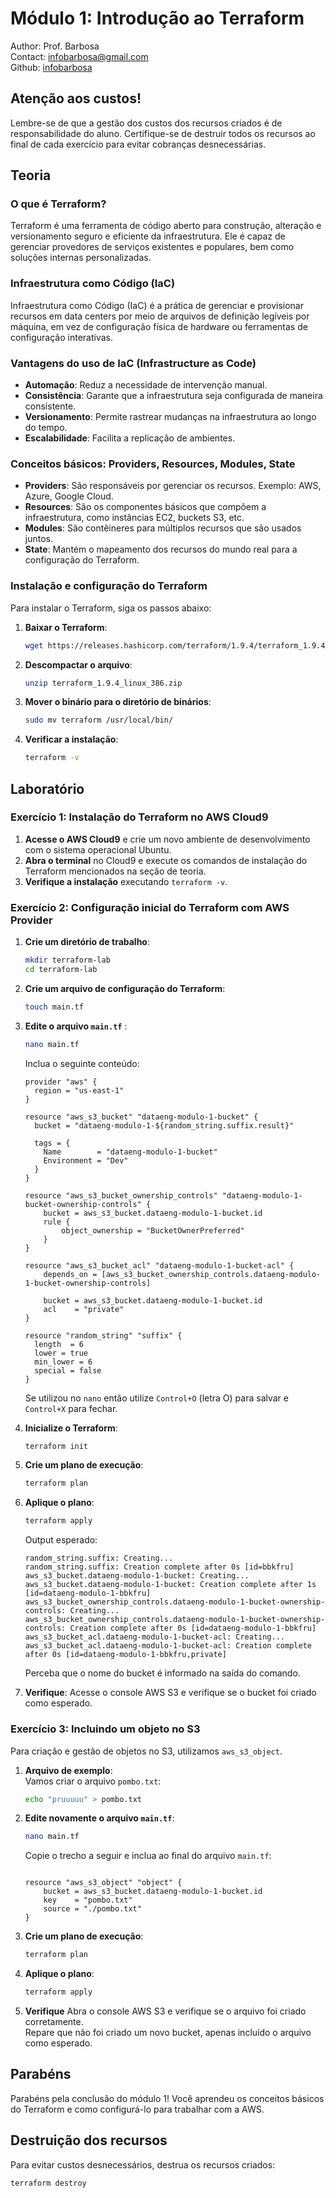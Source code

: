 # Módulo 1: Introdução ao Terraform
Author: Prof. Barbosa<br>
Contact: infobarbosa@gmail.com<br>
Github: [infobarbosa](https://github.com/infobarbosa)

## Atenção aos custos!
Lembre-se de que a gestão dos custos dos recursos criados é de responsabilidade do aluno. Certifique-se de destruir todos os recursos ao final de cada exercício para evitar cobranças desnecessárias.

## Teoria

### O que é Terraform?
Terraform é uma ferramenta de código aberto para construção, alteração e versionamento seguro e eficiente da infraestrutura. Ele é capaz de gerenciar provedores de serviços existentes e populares, bem como soluções internas personalizadas.

### Infraestrutura como Código (IaC)
Infraestrutura como Código (IaC) é a prática de gerenciar e provisionar recursos em data centers por meio de arquivos de definição legíveis por máquina, em vez de configuração física de hardware ou ferramentas de configuração interativas.

### Vantagens do uso de IaC (Infrastructure as Code)
- **Automação**: Reduz a necessidade de intervenção manual.
- **Consistência**: Garante que a infraestrutura seja configurada de maneira consistente.
- **Versionamento**: Permite rastrear mudanças na infraestrutura ao longo do tempo.
- **Escalabilidade**: Facilita a replicação de ambientes.

### Conceitos básicos: Providers, Resources, Modules, State
- **Providers**: São responsáveis por gerenciar os recursos. Exemplo: AWS, Azure, Google Cloud.
- **Resources**: São os componentes básicos que compõem a infraestrutura, como instâncias EC2, buckets S3, etc.
- **Modules**: São contêineres para múltiplos recursos que são usados juntos.
- **State**: Mantém o mapeamento dos recursos do mundo real para a configuração do Terraform.

### Instalação e configuração do Terraform
Para instalar o Terraform, siga os passos abaixo:

1. **Baixar o Terraform**:
    ```sh
    wget https://releases.hashicorp.com/terraform/1.9.4/terraform_1.9.4_linux_386.zip
    ```

2. **Descompactar o arquivo**:
    ```sh
    unzip terraform_1.9.4_linux_386.zip
    ```

3. **Mover o binário para o diretório de binários**:
    ```sh
    sudo mv terraform /usr/local/bin/
    ```

4. **Verificar a instalação**:
    ```sh
    terraform -v
    ```

## Laboratório

### Exercício 1: Instalação do Terraform no AWS Cloud9

1. **Acesse o AWS Cloud9** e crie um novo ambiente de desenvolvimento com o sistema operacional Ubuntu.
2. **Abra o terminal** no Cloud9 e execute os comandos de instalação do Terraform mencionados na seção de teoria.
3. **Verifique a instalação** executando `terraform -v`.

### Exercício 2: Configuração inicial do Terraform com AWS Provider

1. **Crie um diretório de trabalho**:
    ```sh
    mkdir terraform-lab
    cd terraform-lab
    ```

2. **Crie um arquivo de configuração do Terraform**:
    ```sh
    touch main.tf
    ```

3. **Edite o arquivo `main.tf`** :
    ```sh
    nano main.tf
    ```

    Inclua o seguinte conteúdo:
    ```hcl
    provider "aws" {
      region = "us-east-1"
    }

    resource "aws_s3_bucket" "dataeng-modulo-1-bucket" {
      bucket = "dataeng-modulo-1-${random_string.suffix.result}"

      tags = {
        Name        = "dataeng-modulo-1-bucket"
        Environment = "Dev"
      }
    }

    resource "aws_s3_bucket_ownership_controls" "dataeng-modulo-1-bucket-ownership-controls" {
        bucket = aws_s3_bucket.dataeng-modulo-1-bucket.id
        rule {
            object_ownership = "BucketOwnerPreferred"
        }
    }

    resource "aws_s3_bucket_acl" "dataeng-modulo-1-bucket-acl" {
        depends_on = [aws_s3_bucket_ownership_controls.dataeng-modulo-1-bucket-ownership-controls]

        bucket = aws_s3_bucket.dataeng-modulo-1-bucket.id
        acl    = "private"
    }

    resource "random_string" "suffix" {
      length  = 6
      lower = true
      min_lower = 6
      special = false
    }
    ```

    Se utilizou no `nano` então utilize `Control+O` (letra O) para salvar e `Control+X` para fechar.

4. **Inicialize o Terraform**:
    ```sh
    terraform init
    ```

5. **Crie um plano de execução**:
    ```sh
    terraform plan
    ```

6. **Aplique o plano**:
    ```sh
    terraform apply
    ```

    Output esperado:
    ```
    random_string.suffix: Creating...
    random_string.suffix: Creation complete after 0s [id=bbkfru]
    aws_s3_bucket.dataeng-modulo-1-bucket: Creating...
    aws_s3_bucket.dataeng-modulo-1-bucket: Creation complete after 1s [id=dataeng-modulo-1-bbkfru]
    aws_s3_bucket_ownership_controls.dataeng-modulo-1-bucket-ownership-controls: Creating...
    aws_s3_bucket_ownership_controls.dataeng-modulo-1-bucket-ownership-controls: Creation complete after 0s [id=dataeng-modulo-1-bbkfru]
    aws_s3_bucket_acl.dataeng-modulo-1-bucket-acl: Creating...
    aws_s3_bucket_acl.dataeng-modulo-1-bucket-acl: Creation complete after 0s [id=dataeng-modulo-1-bbkfru,private]
    ```

    Perceba que o nome do bucket é informado na saída do comando.

7. **Verifique**:
    Acesse o console AWS S3 e verifique se o bucket foi criado como esperado.

### Exercício 3: Incluindo um objeto no S3
Para criação e gestão de objetos no S3, utilizamos `aws_s3_object`.

1. **Arquivo de exemplo**:<br>
    Vamos criar o arquivo `pombo.txt`:
    ```sh
    echo "pruuuuu" > pombo.txt
    ```

2. **Edite novamente o arquivo `main.tf`**:
    ```sh
    nano main.tf
    ```

    Copie o trecho a seguir e inclua ao final do arquivo `main.tf`:
    ```hcl

    resource "aws_s3_object" "object" {
        bucket = aws_s3_bucket.dataeng-modulo-1-bucket.id
        key    = "pombo.txt"
        source = "./pombo.txt"
    }
    ```

3. **Crie um plano de execução**:
    ```sh
    terraform plan
    ```

4. **Aplique o plano**:
    ```sh
    terraform apply
    ```
5. **Verifique**
    Abra o console AWS S3 e verifique se o arquivo foi criado corretamente.<br>
    Repare que não foi criado um novo bucket, apenas incluído o arquivo como esperado.

## Parabéns
Parabéns pela conclusão do módulo 1! Você aprendeu os conceitos básicos do Terraform e como configurá-lo para trabalhar com a AWS.

## Destruição dos recursos
Para evitar custos desnecessários, destrua os recursos criados:
```sh
terraform destroy
```
